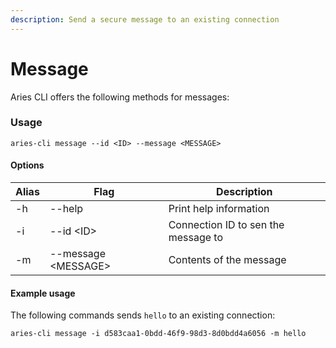 ```yaml
---
description: Send a secure message to an existing connection
---
```


# Message

Aries CLI offers the following methods for messages:

### Usage

```
aries-cli message --id <ID> --message <MESSAGE>
```

#### Options

| Alias | Flag                 | Description                         |
| ----- | -------------------- | ----------------------------------- |
| -h    | --help               | Print help information              |
| -i    | --id \<ID>           | Connection ID to sen the message to |
| -m    | --message \<MESSAGE> | Contents of the message             |

#### Example usage

The following commands sends `hello` to an existing connection:

```
aries-cli message -i d583caa1-0bdd-46f9-98d3-8d0bdd4a6056 -m hello
```
